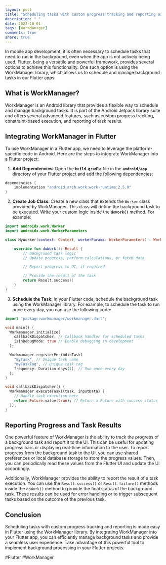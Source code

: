 ```yaml
---
layout: post
title: "Scheduling tasks with custom progress tracking and reporting using WorkManager in Flutter"
description: " "
date: 2023-10-01
tags: [WorkManager]
comments: true
share: true
---
```


In mobile app development, it is often necessary to schedule tasks that need to run in the background, even when the app is not actively being used. Flutter, being a versatile and powerful framework, provides several options to achieve this functionality. One such option is using the WorkManager library, which allows us to schedule and manage background tasks in our Flutter apps.

## What is WorkManager?

WorkManager is an Android library that provides a flexible way to schedule and manage background tasks. It is part of the Android Jetpack library suite and offers several advanced features, such as custom progress tracking, constraint-based execution, and reporting of task results.

## Integrating WorkManager in Flutter

To use WorkManager in a Flutter app, we need to leverage the platform-specific code in Android. Here are the steps to integrate WorkManager into a Flutter project:

1. **Add Dependencies**: Open the **`build.gradle`** file in the **`android/app`** directory of your Flutter project and add the following dependencies:
```groovy
dependencies {
    implementation "android.arch.work:work-runtime:2.5.0"
}
```

2. **Create Job Class**: Create a new class that extends the `Worker` class provided by WorkManager. This class will define the background task to be executed. Write your custom logic inside the **`doWork()`** method. For example:
```kotlin
import androidx.work.Worker
import androidx.work.WorkerParameters

class MyWorker(context: Context, workerParams: WorkerParameters) : Worker(context, workerParams) {

    override fun doWork(): Result {
        // Background task logic
        // Update progress, perform calculations, or fetch data

        // Report progress to UI, if required

        // Provide the result of the task
        return Result.success()
    }
}
```

3. **Schedule the Task**: In your Flutter code, schedule the background task using the WorkManager library. For example, to schedule the task to run once every day, you can use the following code:
```dart
import 'package:workmanager/workmanager.dart';

void main() {
  Workmanager.initialize(
    callbackDispatcher, // Callback handler for scheduled tasks
    isInDebugMode: true // Enable debugging in development
  );

  Workmanager.registerPeriodicTask(
    "myTask", // Unique task name
    "myTaskTag", // Unique task tag
    frequency: Duration.days(1), // Run once every day
  );
}

void callbackDispatcher() {
  Workmanager.executeTask((task, inputData) {
    // Handle task execution here
    return Future.value(true); // Return a Future with success status
  });
}
```

## Reporting Progress and Task Results

One powerful feature of WorkManager is the ability to track the progress of a background task and report it to the UI. This can be useful for updating progress bars or displaying real-time information to the user. To report progress from the background task to the UI, you can use shared preferences or local database storage to store the progress values. Then, you can periodically read these values from the Flutter UI and update the UI accordingly.

Additionally, WorkManager provides the ability to report the result of a task execution. You can use the `Result.success()` or `Result.failure()` methods inside the `doWork()` method to provide the final status of the background task. These results can be used for error handling or to trigger subsequent tasks based on the outcome of the previous task.

## Conclusion

Scheduling tasks with custom progress tracking and reporting is made easy in Flutter using the WorkManager library. By integrating WorkManager into your Flutter app, you can efficiently manage background tasks and provide a seamless user experience. Take advantage of this powerful tool to implement background processing in your Flutter projects.

#Flutter #WorkManager